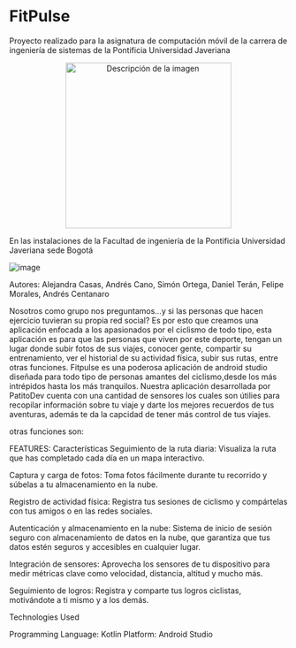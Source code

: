 # FitPulse

Proyecto realizado para la asignatura de computación móvil de la carrera de ingeniería de sistemas de la Pontificia Universidad Javeriana

<div align="center">  
<img src="https://github.com/user-attachments/assets/9195932a-7986-4523-83dc-693a7546b9fa" alt="Descripción de la imagen" width="300"/>
</div>

En las instalaciones de la Facultad de ingeniería de la Pontificia Universidad Javeriana sede Bogotá

![image](https://github.com/user-attachments/assets/ec4be302-3fd6-48c6-9325-25cbd0a5ba6e)

Autores: Alejandra Casas, Andrés Cano, Simón Ortega, Daniel Terán, Felipe Morales, Andrés Centanaro

Nosotros como grupo nos preguntamos...y si las personas que hacen ejercicio tuvieran su propia red social? Es por esto que creamos una aplicación enfocada a los apasionados por el ciclismo de todo tipo, esta aplicación es para que las personas que viven por este deporte, tengan un lugar donde subir fotos de sus viajes, conocer gente, compartir su entrenamiento, ver el historial de su actividad física, subir sus rutas, entre otras funciones. Fitpulse es una poderosa aplicación de android studio diseñada para todo tipo de personas amantes del
ciclismo,desde los más intrépidos hasta los más tranquilos. Nuestra aplicación desarrollada por PatitoDev cuenta con una cantidad de sensores los cuales son útilies para recopilar información sobre tu viaje y darte los mejores recuerdos de tus aventuras, además te da la capcidad de tener más control de tus viajes.

otras funciones son:

FEATURES:
Características
Seguimiento de la ruta diaria: Visualiza la ruta que has completado cada día en un mapa interactivo.

Captura y carga de fotos: Toma fotos fácilmente durante tu recorrido y súbelas a tu almacenamiento en la nube.

Registro de actividad física: Registra tus sesiones de ciclismo y compártelas con tus amigos o en las redes sociales.

Autenticación y almacenamiento en la nube: Sistema de inicio de sesión seguro con almacenamiento de datos en la nube, que garantiza que tus datos estén seguros y accesibles en cualquier lugar.

Integración de sensores: Aprovecha los sensores de tu dispositivo para medir métricas clave como velocidad, distancia, altitud y mucho más.

Seguimiento de logros: Registra y comparte tus logros ciclistas, motivándote a ti mismo y a los 
demás.



Technologies Used

Programming Language: Kotlin
Platform: Android Studio
